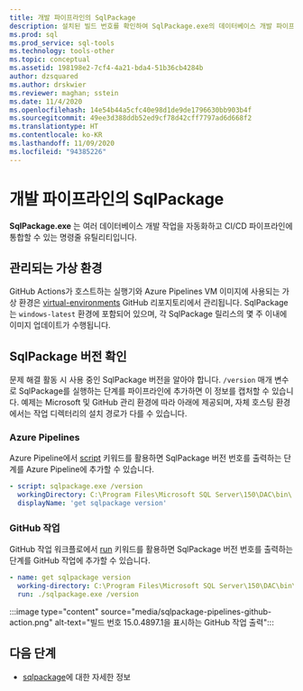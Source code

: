 ```yaml
---
title: 개발 파이프라인의 SqlPackage
description: 설치된 빌드 번호를 확인하여 SqlPackage.exe의 데이터베이스 개발 파이프라인 문제를 해결하는 방법을 알아봅니다.
ms.prod: sql
ms.prod_service: sql-tools
ms.technology: tools-other
ms.topic: conceptual
ms.assetid: 198198e2-7cf4-4a21-bda4-51b36cb4284b
author: dzsquared
ms.author: drskwier
ms.reviewer: maghan; sstein
ms.date: 11/4/2020
ms.openlocfilehash: 14e54b44a5cfc40e98d1de9de1796630bb903b4f
ms.sourcegitcommit: 49ee3d388ddb52ed9cf78d42cff7797ad6d668f2
ms.translationtype: HT
ms.contentlocale: ko-KR
ms.lasthandoff: 11/09/2020
ms.locfileid: "94385226"
---
```

# <a name="sqlpackage-in-development-pipelines"></a>개발 파이프라인의 SqlPackage

**SqlPackage.exe** 는 여러 데이터베이스 개발 작업을 자동화하고 CI/CD 파이프라인에 통합할 수 있는 명령줄 유틸리티입니다.

## <a name="managed-virtual-environments"></a>관리되는 가상 환경

GitHub Actions가 호스트하는 실행기와 Azure Pipelines VM 이미지에 사용되는 가상 환경은 [virtual-environments](https://github.com/actions/virtual-environments) GitHub 리포지토리에서 관리됩니다.  SqlPackage는 `windows-latest` 환경에 포함되어 있으며, 각 SqlPackage 릴리스의 몇 주 이내에 이미지 업데이트가 수행됩니다.

## <a name="checking-the-sqlpackage-version"></a>SqlPackage 버전 확인

문제 해결 활동 시 사용 중인 SqlPackage 버전을 알아야 합니다.  `/version` 매개 변수로 SqlPackage를 실행하는 단계를 파이프라인에 추가하면 이 정보를 캡처할 수 있습니다.  예제는 Microsoft 및 GitHub 관리 환경에 따라 아래에 제공되며, 자체 호스팅 환경에서는 작업 디렉터리의 설치 경로가 다를 수 있습니다.

### <a name="azure-pipelines"></a>Azure Pipelines

Azure Pipeline에서 [script](https://docs.microsoft.com/azure/devops/pipelines/yaml-schema#script) 키워드를 활용하면 SqlPackage 버전 번호를 출력하는 단계를 Azure Pipeline에 추가할 수 있습니다.

```yaml
- script: sqlpackage.exe /version
  workingDirectory: C:\Program Files\Microsoft SQL Server\150\DAC\bin\
  displayName: 'get sqlpackage version'
```

### <a name="github-actions"></a>GitHub 작업

GitHub 작업 워크플로에서 [run](https://docs.github.com/en/free-pro-team@latest/actions/reference/workflow-syntax-for-github-actions) 키워드를 활용하면 SqlPackage 버전 번호를 출력하는 단계를 GitHub 작업에 추가할 수 있습니다.

```yaml
- name: get sqlpackage version
  working-directory: C:\Program Files\Microsoft SQL Server\150\DAC\bin\
  run: ./sqlpackage.exe /version
```

:::image type="content" source="media/sqlpackage-pipelines-github-action.png" alt-text="빌드 번호 15.0.4897.1을 표시하는 GitHub 작업 출력":::

## <a name="next-steps"></a>다음 단계

- [sqlpackage](sqlpackage.md)에 대한 자세한 정보
